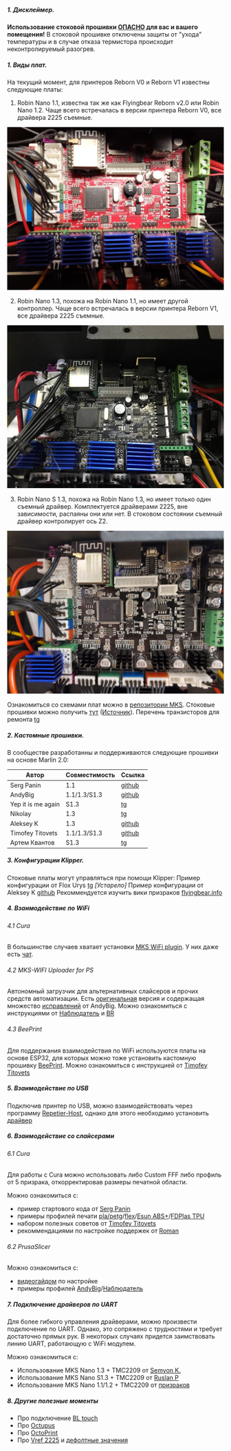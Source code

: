 ##### 1. Дисклеймер.
**Использование стоковой прошивки [ОПАСНО](https://t.me/Reborn_3D/52112) для вас и вашего помещения!** В стоковой прошивке отключены защиты от "ухода" температуры и в случае отказа термистора происходит неконтролируемый разогрев.

##### 1. Виды плат.
На текущий момент, для принтеров Reborn V0 и Reborn V1 известны следующие платы:
1. Robin Nano 1.1, известна так же как Flyingbear Reborn v2.0 или Robin Nano 1.2. Чаще всего встречалась в версии принтера Reborn V0, все драйвера 2225 съемные.

![](images/robin_nano_12_.jpg)

2. Robin Nano 1.3, похожа на Robin Nano 1.1, но имеет другой контроллер. Чаще всего встречалась в версии принтера Reborn V1, все драйвера 2225 съемные.

![](images/robin_nano_13.jpg)

3. Robin Nano S 1.3, похожа на Robin Nano 1.3, но имеет только один съемный драйвер. Комплектуется драйверами 2225, вне зависимости, распаяны они или нет. В стоковом состоянии съемный драйвер контролирует ось Z2.

![](images/robin_nano_s13.jpg)

Ознакомиться со схемами плат можно в [репозитории MKS](https://github.com/makerbase-mks/MKS-Robin-Nano-V1.X/tree/master/hardware).
Стоковые прошивки можно получить [тут](fb_gdisk_mirror/) ([Источник](https://drive.google.com/drive/folders/1io_umO7EgzTLTE5pZwcePNe2q0zt-har)).
Перечень транзисторов для ремонта [tg](https://t.me/Reborn_3D/143279) 

##### 2. Кастомные прошивки.
В сообществе разработанны и поддерживаются следующие прошивки на основе Marlin 2.0:

| Автор | Совместимость | Ссылка |
| ------------ | ------------ | ------------ |
| Serg Panin | 1.1  | [github](https://github.com/SergPanin/Marlin_REBORN)  |
| AndyBig  | 1.1/1.3/S1.3  | [github](https://github.com/Andy-Big/Marlin_FB_Reborn)  |
| Yep it is me again  | S1.3  | [tg](https://t.me/Reborn_3D/25082)  |
| Nikolay  | 1.3  | [tg](https://t.me/Reborn_3D/26082)  |
| Aleksey K  | 1.3  | [github](https://github.com/oducceu/Marlin_REBORN)  |
| Timofey Titovets  | 1.1/1.3/S1.3  | [github](https://github.com/Nefelim4ag/Marlin/tree/Marlin_FB_Reborn)  |
| Артем Квантов  | S1.3  | [tg](https://t.me/Reborn_3D/37005)  |

##### 3. Конфигурации Klipper.
Стоковые платы могут управляться при помощи Klipper:
Пример конфигурации от Flox Urys [tg](https://t.me/Reborn_3D/137953)
*[Устарело]*  Пример конфигурации от Aleksey K [github](https://github.com/oducceu/klipper_configs/tree/master/Flying%20Bear%20Generic%20Configs)
Рекоммендуется изучить вики призраков [flyingbear.info](https://flyingbear.info/ru/firmware/klipper)

##### 4. Взаимодействие по WiFi
###### 4.1 Cura
В большинстве случаев хватает установки [MKS WiFi plugin](https://github.com/Jeredian/mks-wifi-plugin). У них даже есть [чат](https://t.me/Reborn_3D/24975).

###### 4.2 MKS-WIFI Uploader for PS
Автономный загрузчик для альтернативных слайсеров и прочих средств автоматизации. Есть [оригинальная](https://github.com/ArtificalSUN/MKS-WIFI_PS_uploader) версия и содержащая множество [исправлений](https://github.com/Andy-Big/MKS-WIFI_uploader) от AndyBig.
Можно ознакомиться с инструкциями от  [Наблюдатель](https://t.me/Reborn_3D/131882)  и [BR](https://t.me/Reborn_3D/15504)

###### 4.3 BeePrint
Для поддержания взаимодействия по WiFi используются платы на основе ESP32, для которых можно тоже установить кастомную прошивку [BeePrint](https://github.com/xreef/MKS_WIFI_upgrade_with_BeePrint_web_interface). Можно ознакомиться с инструкцией от [Timofey Titovets](https://t.me/Reborn_3D/53649)

##### 5. Взаимодействие по USB
Подключив принтер по USB, можно взаимодействовать через программу [Repetier-Host](https://3dtoday.ru/blogs/3dtool/help-a-lot-of-beginners-repetierhost-first-steps-part-1), однако для этого необходимо установить [драйвер](https://t.me/Reborn_3D/50240)

##### 6. Взаимодействие со слайсерами
###### 6.1 Cura
Для работы с Cura можно использовать либо Custom FFF либо профиль от 5 призрака, откорректировав размеры печатной области. 

Можно ознакомиться c:
- пример стартового кода от [Serg Panin](https://t.me/Reborn_3D/11026)
- примеры профилей печати [pla/petg](https://t.me/Reborn_3D/24719)/[flex](https://t.me/Reborn_3D/117086)/[Esun ABS+](https://t.me/Reborn_3D/136246)/[FDPlas TPU](https://t.me/Reborn_3D/138546)
- набором полезных советов от [Timofey Titovets](https://t.me/Reborn_3D/100187)
- рекоммендациями по настройке поддержек от [Roman](https://t.me/Reborn_3D/163785)

###### 6.2 PrusaSlicer
Можно ознакомиться c:
- [видеогайдом](https://youtu.be/BMbgFgzPcG8) по настройке
- примеры профилей [AndyBig](https://t.me/Reborn_3D/155316)/[Наблюдатель](https://t.me/Reborn_3D/155189)

##### 7. Подключение драйверов по UART
Для более гибкого управления драйверами, можно произвести подключение по UART. Однако, это сопряжено с трудностями и требует достаточно прямых рук. В некоторых случаях придется заимствовать линию UART, работающую с WiFi модулем.

Можно ознакомиться c:
- Использование MKS Nano 1.3 + TMC2209 от [Semyon K.](https://3dtoday.ru/blogs/semmyk/msk-nano-13-tmc2209-v-rezime-uart)
- Использование MKS Nano S1.3 + TMC2209 от [Ruslan P](https://t.me/Reborn_3D/121962)
- Использование MKS Nano 1.1/1.2 + TMC2209 от [призраков](https://github.com/Sergey1560/fb4s_howto/blob/master/tmc_uart/readme.md#%D0%BD%D0%B0%D1%81%D1%82%D1%80%D0%BE%D0%B9%D0%BA%D0%B0-%D0%B4%D1%80%D0%B0%D0%B9%D0%B2%D0%B5%D1%80%D0%BE%D0%B2-tmc-2209-%D0%BF%D0%BE%D0%B4%D0%BA%D0%BB%D1%8E%D1%87%D0%B5%D0%BD%D0%B8%D0%B5-%D0%BF%D0%BE-uart-%D0%BA-robin-nano)

##### 8. Другие полезные моменты
- Про подключение [BL touch](https://3dtoday.ru/blogs/semmyk/msk-nano-13-3d-touh-bl-touch-klipper)
- Про [Octupus](https://t.me/Reborn_3D/23968)
- Про [OctoPrint](https://t.me/Reborn_3D/19987)
- Про [Vref 2225](https://t.me/Reborn_3D/40426) и [дефолтные значения](https://t.me/Reborn_3D/71019)



